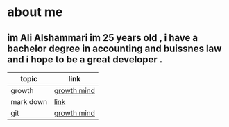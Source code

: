 # about me 
## im Ali Alshammari im 25 years old , i have a bachelor degree in accounting and buissnes law and i hope to be a great developer . 


| topic |  link |
|------|-------------|
|growth | [growth mind](https://alshammari55.github.io/reading-note-/) |
|mark down | [link](https://alshammari55.github.io/reading-note-/read-01) |
|git | [growth mind](https://alshammari55.github.io/reading-note-/gitcommand) |
